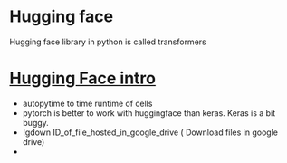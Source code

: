 # Hugging face

Hugging face library in python is called transformers
# <a href ='https://github.com/sandheepgopinath/data-x-plaksha/tree/master/19-nlp-dl'> Hugging Face intro</a>
- autopytime to time runtime of cells
- pytorch is better to work with huggingface than keras. Keras is a bit buggy.
- !gdown ID_of_file_hosted_in_google_drive ( Download files in google drive)
- 